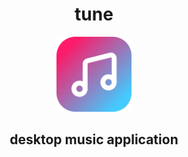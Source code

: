 <h1 align="center">tune</h1>
<p align="center"><img width='120' src="./public/electron/music.png" /></p>
<h2 align="center">desktop music application</h2>
